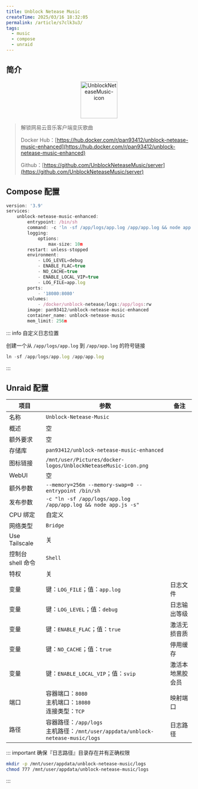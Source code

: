 ```yaml
---
title: Unblock Netease Music
createTime: 2025/03/16 18:32:05
permalink: /article/s7clk3u3/
tags:
  - music
  - compose
  - unraid
---
```


## 简介

<div style="text-align: center;">
  <img src="/images/b-software-docker-1.unblock-netease-music/UnblockNeteaseMusic-icon.png" 
       alt="UnblockNeteaseMusic-icon" 
       style="height: 100px; width: auto; max-width: 100%; object-fit: contain;">
</div>

> 解锁网易云音乐客户端变灰歌曲
>
> Docker Hub：[https://hub.docker.com/r/pan93412/unblock-netease-music-enhanced](https://hub.docker.com/r/pan93412/unblock-netease-music-enhanced)
>
> Github：[https://github.com/UnblockNeteaseMusic/server](https://github.com/UnblockNeteaseMusic/server)

## Compose 配置

```js
version: '3.9'
services:
    unblock-netease-music-enhanced:
        entrypoint: /bin/sh
        command: -c 'ln -sf /app/logs/app.log /app/app.log && node app.js -s'
        logging:
            options:
                max-size: 10m
        restart: unless-stopped
        environment:
            - LOG_LEVEL=debug
            - ENABLE_FLAC=true
            - NO_CACHE=true
            - ENABLE_LOCAL_VIP=true
            - LOG_FILE=app.log
        ports:
            - '18080:8080'
        volumes:
            - /docker/unblock-netease/logs:/app/logs:rw
        image: pan93412/unblock-netease-music-enhanced
        container_name: unblock-netease-music
        mem_limit: 256m
```

::: info 自定义日志位置

创建一个从 `/app/logs/app.log` 到 `/app/app.log` 的符号链接

```js
ln -sf /app/logs/app.log /app/app.log
```

:::

## Unraid 配置

| 项目              | 参数                                                         | 备注             |
| ----------------- | ------------------------------------------------------------ | ---------------- |
| 名称              | `Unblock-Netease-Music`                                      |                  |
| 概述              | 空                                                           |                  |
| 额外要求          | 空                                                           |                  |
| 存储库            | `pan93412/unblock-netease-music-enhanced`                    |                  |
| 图标链接          | `/mnt/user/Pictures/docker-logos/UnblockNeteaseMusic-icon.png` |                  |
| WebUI             | 空                                                           |                  |
| 额外参数          | `--memory=256m --memory-swap=0 --entrypoint /bin/sh`         |                  |
| 发布参数          | `-c "ln -sf /app/logs/app.log /app/app.log && node app.js -s"` |                  |
| CPU 绑定          | 自定义                                                       |                  |
| 网络类型          | `Bridge`                                                     |                  |
| Use Tailscale     | 关                                                           |                  |
| 控制台 shell 命令 | `Shell`                                                      |                  |
| 特权              | 关                                                           |                  |
| 变量              | 键：`LOG_FILE`；值：`app.log`                                | 日志文件         |
| 变量              | 键：`LOG_LEVEL`；值：`debug`                                 | 日志输出等级     |
| 变量              | 键：`ENABLE_FLAC`；值：`true`                                | 激活无损音质     |
| 变量              | 键：`NO_CACHE`；值：`true`                                   | 停用缓存         |
| 变量              | 键：`ENABLE_LOCAL_VIP`；值：`svip`                           | 激活本地黑胶会员 |
| 端口              | 容器端口：`8080`<br />主机端口：`18080`<br />连接类型：`TCP` | 映射端口         |
| 路径              | 容器路径：`/app/logs`<br />主机路径：`/mnt/user/appdata/unblock-netease-music/logs` | 日志路径         |

::: important 确保『日志路径』目录存在并有正确权限

```bash
mkdir -p /mnt/user/appdata/unblock-netease-music/logs
chmod 777 /mnt/user/appdata/unblock-netease-music/logs
```

:::
